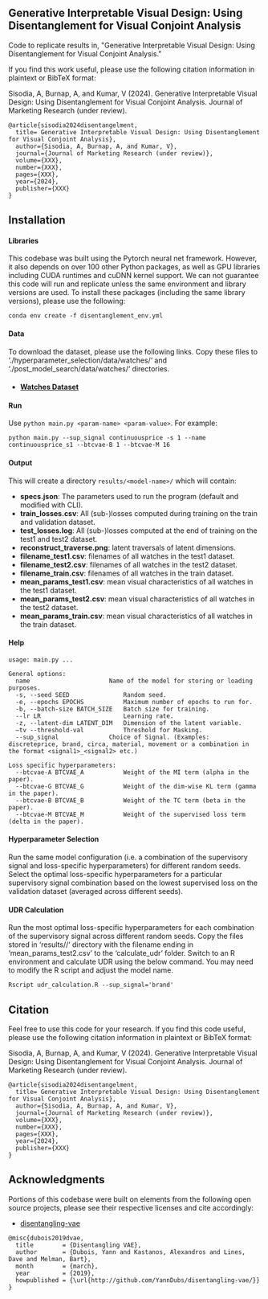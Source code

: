## Generative Interpretable Visual Design: Using Disentanglement for Visual Conjoint Analysis
Code to replicate results in, "Generative Interpretable Visual Design: Using Disentanglement for Visual Conjoint Analysis."  

If you find this work useful, please use the following citation information in plaintext or BibTeX format:

Sisodia, A, Burnap, A, and Kumar, V (2024). Generative Interpretable Visual Design: Using Disentanglement for Visual Conjoint Analysis. Journal of Marketing Research (under review).

```
@article{sisodia2024disentangelment,
  title= Generative Interpretable Visual Design: Using Disentanglement for Visual Conjoint Analysis},
  author={Sisodia, A, Burnap, A, and Kumar, V},
  journal={Journal of Marketing Research (under review)},
  volume={XXX},
  number={XXX},
  pages={XXX},
  year={2024},
  publisher={XXX}
}
```

## Installation
#### Libraries
This codebase was built using the Pytorch neural net framework.  However, it also depends on over 100 other Python packages, as well as GPU libraries including CUDA runtimes and cuDNN kernel support. We can not guarantee this code will run and replicate unless the same environment and library versions are used.  To install these packages (including the same library versions), please use the following:

    conda env create -f disentanglement_env.yml

#### Data
To download the dataset, please use the following links. Copy these files to ‘./hyperparameter_selection/data/watches/‘ and ‘./post_model_search/data/watches/‘ directories.

* #### [Watches Dataset](https://www.dropbox.com/scl/fo/akj3w8pat0lg1fa4ax480/h?rlkey=5d4ykq5br3kzkwarhi4ld4na8&dl=0)

#### Run

Use `python main.py <param-name> <param-value>`. For example:

```
python main.py --sup_signal continuousprice -s 1 --name continuousprice_s1 --btcvae-B 1 --btcvae-M 16
```

#### Output

This will create a directory `results/<model-name>/` which will contain:

* **specs.json**: The parameters used to run the program (default and modified with CLI).
* **train_losses.csv**: All (sub-)losses computed during training on the train and validation dataset.
* **test_losses.log**: All (sub-)losses computed at the end of training on the test1 and test2 dataset. 
* **reconstruct_traverse.png**: latent traversals of latent dimensions. 
* **filename_test1.csv**: filenames of all watches in the test1 dataset. 
* **filename_test2.csv**: filenames of all watches in the test2 dataset. 
* **filename_train.csv**: filenames of all watches in the train dataset. 
* **mean_params_test1.csv**: mean visual characteristics of all watches in the test1 dataset. 
* **mean_params_test2.csv**: mean visual characteristics of all watches in the test2 dataset. 
* **mean_params_train.csv**: mean visual characteristics of all watches in the train dataset. 

#### Help

```
usage: main.py ...

General options:
  name						Name of the model for storing or loading purposes.
  -s, --seed SEED				Random seed.
  -e, --epochs EPOCHS			Maximum number of epochs to run for.
  -b, --batch-size BATCH_SIZE	Batch size for training.
  --lr LR						Learning rate.
  -z, --latent-dim LATENT_DIM	Dimension of the latent variable.
  —tv --threshold-val			Threshold for Masking.
  --sup_signal				Choice of Signal. (Examples: discreteprice, brand, circa, material, movement or a combination in the format <signal1>_<signal2> etc.)

Loss specific hyperparameters:
  --btcvae-A BTCVAE_A			Weight of the MI term (alpha in the paper).
  --btcvae-G BTCVAE_G			Weight of the dim-wise KL term (gamma in the paper).
  --btcvae-B BTCVAE_B			Weight of the TC term (beta in the paper).
  --btcvae-M BTCVAE_M			Weight of the supervised loss term (delta in the paper).

```

#### Hyperparameter Selection

Run the same model configuration (i.e. a combination of the supervisory signal and loss-specific hyperparameters) for different random seeds. Select the optimal loss-specific hyperparameters for a particular supervisory signal combination based on the lowest supervised loss on the validation dataset (averaged across different seeds).


#### UDR Calculation

Run the most optimal loss-specific hyperparameters for each combination of the supervisory signal across different random seeds. Copy the files stored in ‘results/<model-name>/‘ directory with the filename ending in ‘mean_params_test2.csv’ to the ‘calculate_udr’ folder. Switch to an R environment and calculate UDR using the below command. You may need to modify the R script and adjust the model name.


```
Rscript udr_calculation.R --sup_signal='brand'
```

## Citation
Feel free to use this code for your research. If you find this code useful, please use the following citation information in plaintext or BibTeX format:

Sisodia, A, Burnap, A, and Kumar, V (2024). Generative Interpretable Visual Design: Using Disentanglement for Visual Conjoint Analysis. Journal of Marketing Research (under review).

```
@article{sisodia2024disentangelment,
  title= Generative Interpretable Visual Design: Using Disentanglement for Visual Conjoint Analysis},
  author={Sisodia, A, Burnap, A, and Kumar, V},
  journal={Journal of Marketing Research (under review)},
  volume={XXX},
  number={XXX},
  pages={XXX},
  year={2024},
  publisher={XXX}
}
```

## Acknowledgments
Portions of this codebase were built on elements from the following open source projects, please see their respective licenses and cite accordingly:
* [disentangling-vae](https://github.com/YannDubs/disentangling-vae)

```
@misc{dubois2019dvae,
  title        = {Disentangling VAE},
  author       = {Dubois, Yann and Kastanos, Alexandros and Lines, Dave and Melman, Bart},
  month        = {march},
  year         = {2019},
  howpublished = {\url{http://github.com/YannDubs/disentangling-vae/}}
}
```
